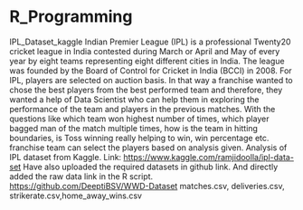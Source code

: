 # R_Programming
IPL_Dataset_kaggle
Indian Premier League (IPL) is a professional Twenty20 cricket league in India contested during March or April and May of every year by eight teams representing eight different cities in India. The league was founded by the Board of Control for Cricket in India (BCCI) in 2008.
For IPL, players are selected on auction basis. In that way a franchise wanted to chose the best players from the best performed team and therefore, they wanted a help of Data Scientist who can help them in exploring the performance of the team and players in the previous matches. With the questions like which team won highest number of times, which player bagged man of the match multiple times, how is the team in hitting boundaries, is Toss winning really helping to win, win percentage etc. franchise team can select the players based on analysis given.
Analysis of IPL dataset from Kaggle.
Link: https://www.kaggle.com/ramjidoolla/ipl-data-set
Have also uploaded the required datasets in github link. And directly added the raw data link in the R script.
https://github.com/DeeptiBSV/WWD-Dataset
matches.csv, deliveries.csv, strikerate.csv,home_away_wins.csv
